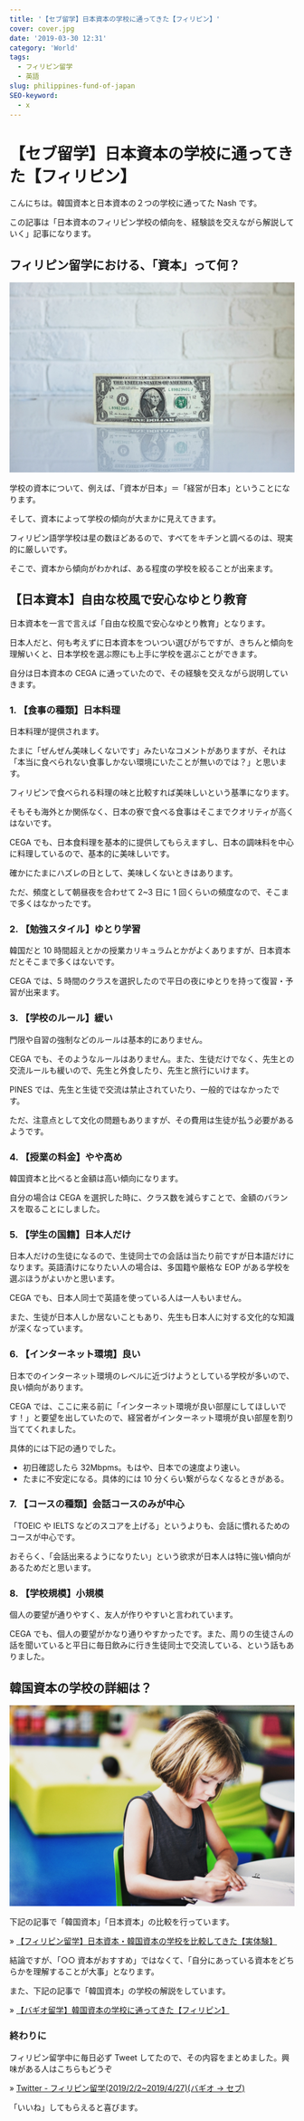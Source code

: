 ```yaml
---
title: '【セブ留学】日本資本の学校に通ってきた【フィリピン】'
cover: cover.jpg
date: '2019-03-30 12:31'
category: 'World'
tags:
  - フィリピン留学
  - 英語
slug: philippines-fund-of-japan
SEO-keyword:
  - x
---
```


# 【セブ留学】日本資本の学校に通ってきた【フィリピン】

こんにちは。韓国資本と日本資本の２つの学校に通ってた Nash です。

この記事は「日本資本のフィリピン学校の傾向を、経験談を交えながら解説していく」記事になります。

## フィリピン留学における、「資本」って何？

![philippines-fund-of-japan-1](./1.jpg)

学校の資本について、例えば、「資本が日本」＝「経営が日本」ということになります。

そして、資本によって学校の傾向が大まかに見えてきます。

フィリピン語学学校は星の数ほどあるので、すべてをキチンと調べるのは、現実的に厳しいです。

そこで、資本から傾向がわかれば、ある程度の学校を絞ることが出来ます。

## 【日本資本】自由な校風で安心なゆとり教育

日本資本を一言で言えば「自由な校風で安心なゆとり教育」となります。

日本人だと、何も考えずに日本資本をついつい選びがちですが、きちんと傾向を理解いくと、日本学校を選ぶ際にも上手に学校を選ぶことができます。

自分は日本資本の CEGA に通っていたので、その経験を交えながら説明していきます。

### 1. 【食事の種類】日本料理

日本料理が提供されます。

たまに「ぜんぜん美味しくないです」みたいなコメントがありますが、それは「本当に食べられない食事しかない環境にいたことが無いのでは？」と思います。

フィリピンで食べられる料理の味と比較すれば美味しいという基準になります。

そもそも海外とか関係なく、日本の寮で食べる食事はそこまでクオリティが高くはないです。

CEGA でも、日本食料理を基本的に提供してもらえますし、日本の調味料を中心に料理しているので、基本的に美味しいです。

確かにたまにハズレの日として、美味しくないときはあります。

ただ、頻度として朝昼夜を合わせて 2~3 日に 1 回くらいの頻度なので、そこまで多くはなかったです。

### 2. 【勉強スタイル】ゆとり学習

韓国だと 10 時間超えとかの授業カリキュラムとかがよくありますが、日本資本だとそこまで多くはないです。

CEGA では、5 時間のクラスを選択したので平日の夜にゆとりを持って復習・予習が出来ます。

### 3. 【学校のルール】緩い

門限や自習の強制などのルールは基本的にありません。

CEGA でも、そのようなルールはありません。また、生徒だけでなく、先生との交流ルールも緩いので、先生と外食したり、先生と旅行にいけます。

PINES では、先生と生徒で交流は禁止されていたり、一般的ではなかったです。

ただ、注意点として文化の問題もありますが、その費用は生徒が払う必要があるようです。

### 4. 【授業の料金】やや高め

韓国資本と比べると金額は高い傾向になります。

自分の場合は CEGA を選択した時に、クラス数を減らすことで、金額のバランスを取ることにしました。

### 5. 【学生の国籍】日本人だけ

日本人だけの生徒になるので、生徒同士での会話は当たり前ですが日本語だけになります。英語漬けになりたい人の場合は、多国籍や厳格な EOP がある学校を選ぶほうがよいかと思います。

CEGA でも、日本人同士で英語を使っている人は一人もいません。

また、生徒が日本人しか居ないこともあり、先生も日本人に対する文化的な知識が深くなっています。

### 6. 【インターネット環境】良い

日本でのインターネット環境のレベルに近づけようとしている学校が多いので、良い傾向があります。

CEGA では、ここに来る前に「インターネット環境が良い部屋にしてほしいです！」と要望を出していたので、経営者がインターネット環境が良い部屋を割り当ててくれました。

具体的には下記の通りでした。

- 初日確認したら 32Mbpms。もはや、日本での速度より速い。
- たまに不安定になる。具体的には 10 分くらい繋がらなくなるときがある。

### 7. 【コースの種類】会話コースのみが中心

「TOEIC や IELTS などのスコアを上げる」というよりも、会話に慣れるためのコースが中心です。

おそらく、「会話出来るようになりたい」という欲求が日本人は特に強い傾向があるためだと思います。

### 8. 【学校規模】小規模

個人の要望が通りやすく、友人が作りやすいと言われています。

CEGA でも、個人の要望がかなり通りやすかったです。また、周りの生徒さんの話を聞いていると平日に毎日飲みに行き生徒同士で交流している、という話もありました。

## 韓国資本の学校の詳細は？

![philippines-fund-of-korea-3](./2.jpg)

下記の記事で「韓国資本」「日本資本」の比較を行っています。

» [【フィリピン留学】日本資本・韓国資本の学校を比較してきた【実体験】](./philippines-fund-comparison)

結論ですが、「○○ 資本がおすすめ」ではなくて、「自分にあっている資本をどちらかを理解することが大事」となります。

また、下記の記事で「韓国資本」の学校の解説をしています。

» [【バギオ留学】韓国資本の学校に通ってきた【フィリピン】](./philippines-fund-of-korea)

### 終わりに

フィリピン留学中に毎日必ず Tweet してたので、その内容をまとめました。興味がある人はこちらもどうぞ

» [Twitter - フィリピン留学(2019/2/2~2019/4/27)(バギオ → セブ)](https://twitter.com/i/moments/1108015112575541249)

「いいね」してもらえると喜びます。
